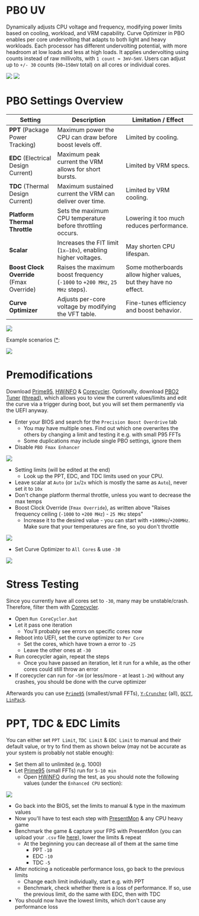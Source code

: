 # PBO UV

Dynamically adjusts CPU voltage and frequency, modifying power limits based on cooling, workload, and VRM capability. Curve Optimizer in PBO enables per core undervolting that adapts to both light and heavy workloads. Each processor has different undervolting potential, with more headroom at low loads and less at high loads. It applies undervolting using counts instead of raw millivolts, with `1 count ≈ 3mV–5mV`. Users can adjust up to `+/- 30` counts (`90–150mV` total) on all cores or individual cores.

![](https://github.com/5Noxi/pbo2-uv/blob/main/images/pbointro1.png)
![](https://github.com/5Noxi/pbo2-uv/blob/main/images/pbointro2.png)

# PBO Settings Overview

| Setting | Description | Limitation / Effect |
|--------|-------------|----------------------|
| **PPT** (Package Power Tracking) | Maximum power the CPU can draw before boost levels off. | Limited by cooling. |
| **EDC** (Electrical Design Current) | Maximum peak current the VRM allows for short bursts. | Limited by VRM specs. |
| **TDC** (Thermal Design Current) | Maximum sustained current the VRM can deliver over time. | Limited by VRM cooling. |
| **Platform Thermal Throttle** | Sets the maximum CPU temperature before throttling occurs. | Lowering it too much reduces performance. |
| **Scalar** | Increases the FIT limit (`1x–10x`), enabling higher voltages. | May shorten CPU lifespan. |
| **Boost Clock Override** (Fmax Override) | Raises the maximum boost frequency (`-1000` to `+200 MHz`, `25 MHz` steps). | Some motherboards allow higher values, but they have no effect. |
| **Curve Optimizer** | Adjusts per-core voltage by modifying the VFT table. | Fine-tunes efficiency and boost behavior. |

![](https://github.com/5Noxi/pbo2-uv/blob/main/images/pbotechow.png)

Example scenarios ([*](https://skatterbencher.com/amd-precision-boost-overdrive-2/):

![](https://github.com/5Noxi/pbo2-uv/blob/main/images/scenarios.png)

# Premodifications

Download [Prime95](https://www.mersenne.org/download/), [HWiNFO](https://www.hwinfo.com/download/) & [Corecycler](https://github.com/sp00n/corecycler/releases). Optionally, download [PBO2 Tuner](https://drive.google.com/file/d/1OswZcZ72jhm_Neek9c7PV-aRhM1EuOrX/view) ([thread](https://www.overclock.net/threads/corecycler-tool-for-testing-single-core-stability-e-g-curve-optimizer-settings.1777398/page-45#post-28999750)), which allows you to view the current values/limits and edit the curve via a trigger during boot, but you will set them permanently via the UEFI anyway.

- Enter your BIOS and search for the `Precision Boost Overdrive` tab
  - You may have multiple ones. Find out which one overwrites the others by changing a limit and testing it e.g. with small P95 FFTs
  - Some duplications may include single PBO settings, ignore them
- Disable `PBO Fmax Enhancer`

![](https://github.com/5Noxi/pbo2-uv/blob/main/images/fmaxenh.png)

- Setting limits (will be edited at the end)
  - Look up the PPT, EDC, and TDC limits used on your CPU.
- Leave scalar at `Auto` (or `1x`/`2x` which is mostly the same as `Auto`), never set it to `10x`
- Don't change platform thermal throttle, unless you want to decrease the max temps
- Boost Clock Override (`Fmax Override`), as written above "Raises frequency ceiling (`-1000` to `+200 MHz`) - `25 MHz` steps"
  - Increase it to the desired value - you can start with `+100MHz`/`+200MHz`. Make sure that your temperatures are fine, so you don't throttle

![](https://github.com/5Noxi/pbo2-uv/blob/main/images/fmaxov.png)

- Set Curve Optimizer to `All Cores` & use `-30`

![](https://github.com/5Noxi/pbo2-uv/blob/main/images/magnitude.png)

# Stress Testing

Since you currently have all cores set to `-30`, many may be unstable/crash. Therefore, filter them with [Corecycler]((https://github.com/sp00n/corecycler/releases)).

- Open `Run CoreCycler.bat`
- Let it pass one iteration
  - You'll probably see errors on specific cores now
- Reboot into UEFI, set the curve optimizer to `Per Core`
  - Set the cores, which have trown a error to `-25`
  - Leave the other ones at `-30`
- Run corecycler again, repeat the steps
  - Once you have passed an iteration, let it run for a while, as the other cores could still throw an error
- If corecycler can run for `~5H` (or less/more - at least `1-2H`) without any crashes, you should be done with the curve optimizer

Afterwards you can use [`Prime95`](https://prime95.net/download/) (smallest/small FFTs), [`Y-Cruncher`](https://www.numberworld.org/y-cruncher/) (all), [`OCCT`](https://www.numberworld.org/y-cruncher/), [`LinPack`](https://github.com/BoringBoredom/Linpack-Extended).

# PPT, TDC & EDC Limits

You can either set `PPT Limit`, `TDC Limit` & `EDC Limit` to manual and their default value, or try to find them as shown below (may not be accurate as your system is probably not stable enough):

- Set them all to unlimited (e.g. 1000)
- Let [Prime95](https://www.mersenne.org/download/) (small FFTs) run for `5-10 min`
  - Open [HWiNFO](https://www.hwinfo.com/download/) during the test, as you should note the following values (under the `Enhanced CPU` section):

![](https://github.com/5Noxi/pbo2-uv/blob/main/images/limits.png)

- Go back into the BIOS, set the limits to manual & type in the maximum values
- Now you'll have to test each step with [PresentMon](https://github.com/GameTechDev/PresentMon) & any CPU heavy game
- Benchmark the game & capture your FPS with PresentMon (you can upload your `.csv` file [here](https://boringboredom.github.io/Frame-Time-Analysis/)), lower the limits & repeat
  - At the beginning you can decrease all of them at the same time
     - PPT `-10` 
     - EDC `-10`
     - TDC `-5`
- After noticing a noticeable performance loss, go back to the previous limits
  - Change each limit individually, start e.g. with PPT
  - Benchmark, check whether there is a loss of performance. If so, use the previous limit, do the same with EDC, then with TDC
- You should now have the lowest limits, which don't cause any performance loss
